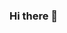 ### Hi there 👋

<!--
**jiahui890/jiahui890** is a ✨ _special_ ✨ repository because its `README.md` (this file) appears on your GitHub profile.

Here are some ideas to get you started:

- 🔭 I’m currently working on various data science projects comprises of machine learning and analytics
- 🌱 I’m currently learning to build on technical skills as well as soft skills!
- 👯 I’m looking to collaborate on ...
- 🤔 I’m looking for help with ...
- 💬 Ask me about
- 📫 How to reach me: linkedin!
- 😄 Pronouns: ...
- ⚡ Fun fact: ...
-->
